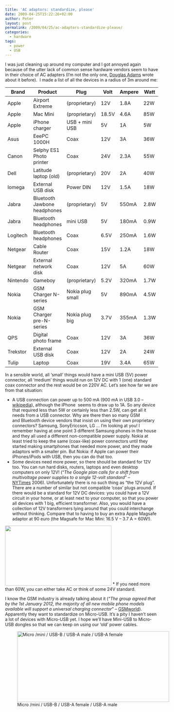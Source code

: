 ```yaml
---
title: 'AC adaptors: standardize, please'
date: 2009-04-25T15:22:26+02:00
author: Peter
layout: post
permalink: /2009/04/25/ac-adaptors-standardize-please/
categories:
  - hardware
tags:
  - power
  - USB
---
```

I was just cleaning up around my computer and I got annoyed again because of the utter lack of common sense hardware vendors seem to have in their choice of AC adapters (I&#8217;m not the only one, [Douglas Adams](http://www.douglasadams.com/dna/980707-03-a.html) wrote about it before).  I made a list of all the devices in a radius of 3m around me:

| Brand    | Product                      | Plug | Volt  | Ampere | Watt
|----------|------------------------------|------|-------|--------|-----
| Apple    | Airport Extreme              | (proprietary) | 12V   | 1.8A   | 22W
| Apple    | Mac Mini                     | (proprietary) | 18.5V | 4.6A   | 85W
| Apple    | iPhone charger               | USB + mini USB | 5V    | 1A     | 5W
| Asus     | EeePC 1000H                  | Coax | 12V   | 3A     | 36W
| Canon    | Selphy ES1 Photo printer     | Coax | 24V   | 2.3A   | 55W
| Dell     | Latitude laptop (old)        | (proprietary) | 20V   | 2A     | 40W
| Iomega   | External USB disk            | Power DIN | 12V   | 1.5A   | 18W
| Jabra    | Bluetooth Jawbone headphones | (proprietary) | 5V    | 550mA  |2.8W
| Jabra    | Bluetooth headphones         |mini USB | 5V    | 180mA  |0.9W
| Logitech | Bluetooth headphones         |Coax | 6.5V  | 250mA  |1.6W
| Netgear  | Cable Router                 | Coax | 15V   | 1.2A   |18W
| Netgear  | External network disk        | Coax | 12V   | 5A     | 60W
| Nintendo | Gameboy                      |  (proprietary) | 5.2V  | 320mA  | 1.7W
| Nokia    | GSM Charger N-series         | Nokia plug small | 5V    | 890mA  | 4.5W
| Nokia    | GSM Charger pre-N-series     | Nokia plug big | 3.7V  | 355mA  | 1.3W
| QPS      | Digital photo frame          | Coax | 12V   | 3A     | 36W
| Trekstor | External USB disk            | Coax | 12V   | 2A     | 24W
| Tulip    | Laptop                       | Coax | 19V   | 3.4A   | 65W


In a sensible world, all &#8216;small&#8217; things would have a mini USB (5V) power connector, all &#8216;medium&#8217; things would run on 12V DC with 1 (one) standard coax connector and the rest would be on 220V AC. Let&#8217;s see how far we are from that situation:

  * A USB connection can power up to 500 mA (900 mA in USB 3.0 &#8211; [wikipedia](http://en.wikipedia.org/wiki/Universal_Serial_Bus#Power)), although the iPhone  seems to draw up to 1A. So any device that required less than 5W or certainly less than 2.5W, can get all it needs from a USB connector. Why are there then so many GSM and Bluetooth device vendors that insist on using their own proprietary connectors? Samsung, SonyEriccson, LG &#8230; I&#8217;m looking at you! I remember having at one point 3 different Samsung phones in the house and they all used a different non-compatible power supply. Nokia at least tried to keep the same (coax-like) power connectors until they started making smartphones that needed more power, and they made adaptors with a smaller pin. But Nokia: if Apple can power their iPhones/iPods with USB, then you can do that too.
  * Some devices need more power, so there should be standard for 12V too. You can run hard disks, routers, laptops and even desktop computers on only 12V! (&#8220;_The Google plan calls for a shift from multivoltage power supplies to a single 12-volt standard_&#8221; &#8211; [NYTimes](http://www.nytimes.com/2006/09/26/technology/26google.html?_r=1) 2006). Unfortunately there is no such thing as &#8220;the 12V plug&#8221;. There are a number of similar but not compatible &#8216;coax&#8217; plugs around. If there would be a standard for 12V DC devices: you could have a 12V circuit in your home, or at least next to your computer, so that you power all devices with 1 big, efficient transformer. Also, you would have a collection of 12V transformers lying around that you could interchange without thinking. Compare that to having to buy an extra Apple Magsafe adaptor at 90 euro (the Magsafe for Mac Mini: 16.5 V &#8211; 3.7 A = 60W!).  
<img  class="alignnone" src="http://upload.wikimedia.org/wikipedia/commons/thumb/6/68/Photo-RoundPowerConnectors.jpg/350px-Photo-RoundPowerConnectors.jpg" alt="" width="350" height="197" /> 
  * If you need more than 60W, you can either take AC or think of some 24V standard.

I know the GSM industry is already talking about it (&#8220;_The group agreed that by the 1st January 2012, the majority of all new mobile phone models available will support a universal charging connector_&#8221; &#8211; [GSMworld](http://www.gsmworld.com/newsroom/press-releases/2009/2548.htm)). Apparently they want to standardize on Micro-USB. It&#8217;s a pity I haven&#8217;t seen a lot of devices with Micro-USB yet. I hope we&#8217;ll have Mini-USB to Micro-USB dongles so that we can keep on using our &#8216;old&#8217; power cables.

<figure style="width: 500px" class="wp-caption alignnone"><img  class=" " src="http://upload.wikimedia.org/wikipedia/commons/thumb/f/f4/USB_types_2.jpg/500px-USB_types_2.jpg" alt="Micro /mini / USB-B / USB-A male / USB-A female" width="500" height="232" /><figcaption class="wp-caption-text">Micro /mini / USB-B / USB-A female / USB-A male  
